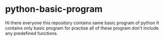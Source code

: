 # python-basic-program
Hi there everyone this repository contains same basic program of python 
It contains only basic program for practise all of these program don't include any predefined functions.
